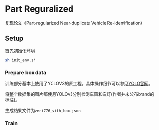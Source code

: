 # Part Reguralized

复现论文《Part-regularized Near-duplicate Vehicle Re-identification》

## Setup

首先初始化环境

```bash
sh init_env.sh
```

### Prepare box data

训练部分基本上使用了YOLOV3的原工程。具体操作细节可以参见[YOLO官网](https://pjreddie.com/darknet/yolo/)。

将整个数据集的图片都使用YOLOv3分别检测车窗和车灯(作者并未公布brand的标注)。

生成结果文件为`veri776_with_box.json`


### Train



